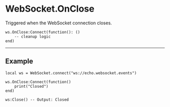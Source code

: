 # WebSocket.OnClose

Triggered when the WebSocket connection closes.

```luau
ws.OnClose:Connect(function(): ()
    -- cleanup logic
end)
```

---

## Example

```luau title="Detecting connection close"
local ws = WebSocket.connect("ws://echo.websocket.events")

ws.OnClose:Connect(function()
    print("Closed")
end)

ws:Close() -- Output: Closed
```
